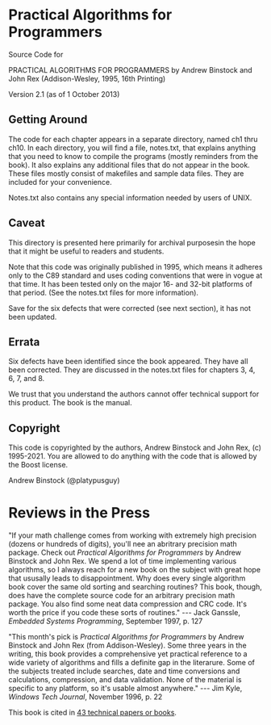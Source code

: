 # Practical Algorithms for Programmers

Source Code for

PRACTICAL ALGORITHMS FOR PROGRAMMERS
by Andrew Binstock and John Rex (Addison-Wesley, 1995, 16th Printing)

Version 2.1 (as of 1 October 2013)

## Getting Around 

The code for each chapter appears in a separate directory, 
named ch1 thru ch10. In each directory, you will find a file, 
notes.txt, that explains anything that you need to know to 
compile the programs (mostly reminders from the book). It 
also explains any additional files that do not appear in the 
book. These files mostly consist of makefiles and sample data 
files. They are included for your convenience.

Notes.txt also contains any special information needed by
users of UNIX.

## Caveat
This directory is presented here primarily for archival purposesin the hope that it might be useful to readers and students.

Note that this code was originally published in 1995, which means it adheres only to the C89 standard and uses coding conventions that were in vogue at that time. It has been tested only on the major 16- and 32-bit platforms of that period. (See the notes.txt files for more information). 

Save for the six defects that were corrected (see next section), it has not been updated. 

## Errata

Six defects have been identified since the book appeared. They have all been corrected. They are 
discussed in the notes.txt files for chapters 3, 4, 6, 7, and 8.

We trust that you understand the authors cannot offer
technical support for this product. The book is the manual.

## Copyright

This code is copyrighted by
the authors, Andrew Binstock and John Rex, (c) 1995-2021. You are allowed to do anything with the code that is allowed by the Boost license.

Andrew Binstock (@platypusguy) 

# Reviews in the Press

"If your math challenge comes from working with extremely high precision (dozens or hundreds of digits), you'll nee an abritrary precision math package. Check out _Practical Algorithms for Programmers_ by Andrew Binstock and John Rex. We spend a lot of time implementing various algorithms, so I always reach for a new book on the subject with great hope that ususally leads to disappointment. Why does every single algorithm book cover the same old sorting and searching routines? This book, though, does have the complete source code for an arbitrary precision math package. You also find some neat data compression and CRC code. It's worth the price if you code these sorts of routines." --- Jack Ganssle, _Embedded Systems Programming_, September 1997, p. 127

"This month's pick is _Practical Algorithms for Programmers_ by Andrew Binstock and John Rex (from Addison-Wesley). Some three years in the writing, this book provides a comprehensive yet practical reference to a wide variety of algorithms and fills a definite gap in the literarure. Some of the subjects treated include searches, date and time conversions and calculations, compression, and data validation. None of the material is specific to any platform, so it's usable almost anywhere." --- Jim Kyle, _Windows Tech Journal_, November 1996, p. 22
    
This book is cited in [43 technical papers or books](https://bit.ly/3AcKRB2).

